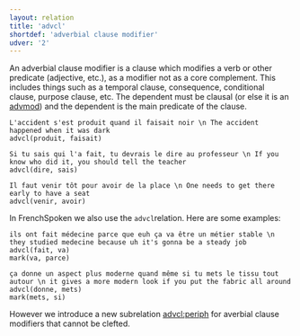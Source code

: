 ```yaml
---
layout: relation
title: 'advcl'
shortdef: 'adverbial clause modifier'
udver: '2'
---
```


An adverbial clause modifier is a clause which modifies a verb or other predicate (adjective, etc.),
as a modifier not as a core complement. This includes things such as a temporal clause, consequence, conditional clause, purpose
clause, etc. The dependent must be clausal (or else it is an [advmod]()) and the dependent is the main predicate of the clause.

~~~ sdparse
L'accident s'est produit quand il faisait noir \n The accident happened when it was dark
advcl(produit, faisait)
~~~

~~~ sdparse
Si tu sais qui l'a fait, tu devrais le dire au professeur \n If you know who did it, you should tell the teacher
advcl(dire, sais)
~~~

~~~ sdparse
Il faut venir tôt pour avoir de la place \n One needs to get there early to have a seat
advcl(venir, avoir)
~~~

In FrenchSpoken we also use the `advcl`relation. Here are some examples:

~~~ sdparse
ils ont fait médecine parce que euh ça va être un métier stable \n they studied medecine because uh it's gonna be a steady job
advcl(fait, va)
mark(va, parce)
~~~

~~~ sdparse
ça donne un aspect plus moderne quand même si tu mets le tissu tout autour \n it gives a more modern look if you put the fabric all around 
advcl(donne, mets)
mark(mets, si)
~~~

However we introduce a new subrelation [advcl:periph]() for averbial clause modifiers that cannot be clefted. 
